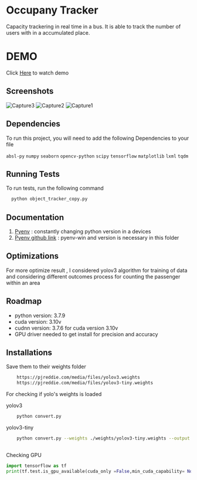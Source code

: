 # Occupany Tracker
Capacity trackering in real time in a bus. It is able to track the number of users with in a accumulated place.

# DEMO
Click [Here](https://s9.gifyu.com/images/output_6.gif) to watch demo

## Screenshots

![Capture3](https://user-images.githubusercontent.com/85349550/218063737-54e590d8-2748-4b8c-a15f-28d6520810e2.png)
![Capture2](https://user-images.githubusercontent.com/85349550/218063702-21bdde59-41a7-465d-86fd-750c016d718d.png)
![Capture1](https://user-images.githubusercontent.com/85349550/218063633-d90f7310-2129-49bf-8f17-1fd9829ff705.png)



## Dependencies

To run this project, you will need to add the following Dependencies to your file

`absl-py`
`numpy`
`seaborn`
`opencv-python`
`scipy`
`tensorflow`
`matplotlib`
`lxml`
`tqdm`

## Running Tests

To run tests, run the following command

```bash
  python object_tracker_copy.py
```


## Documentation

1. [Pyenv](https://k0nze.dev/posts/install-pyenv-venv-vscode/) : constantly changing python version in a  devices
2. [Pyenv github link](https://github.com/pyenv-win/pyenv-win) : pyenv-win and version is necessary in this  folder
## Optimizations
For more optimize result , I considered yolov3 algorithm for training of data and considering different outcomes process for counting the passenger within an area


## Roadmap

- python version: 3.7.9
- cuda version: 3.10v
- cudnn version: 3.7.6 for cuda version 3.10v
- GPU driver needed to get install for precision and accuracy


## Installations
Save them to their weights folder

```bash
    https://pjreddie.com/media/files/yolov3.weights
    https://pjreddie.com/media/files/yolov3-tiny.weights
```
For checking if yolo's weights is loaded

yolov3
```bash
    python convert.py
```
yolov3-tiny
```bash
    python convert.py --weights ./weights/yolov3-tiny.weights --output ./weights/yolov3-tiny.tf
```
## 

Checking GPU
```python
import tensorflow as tf
print(tf.test.is_gpu_available(cuda_only =False,min_cuda_capability= None))
```



